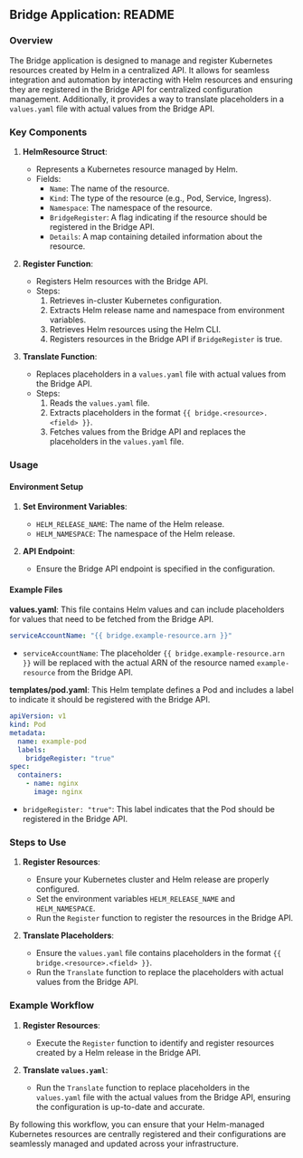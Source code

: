 ## Bridge Application: README

### Overview

The Bridge application is designed to manage and register Kubernetes resources created by Helm in a centralized API. It allows for seamless integration and automation by interacting with Helm resources and ensuring they are registered in the Bridge API for centralized configuration management. Additionally, it provides a way to translate placeholders in a `values.yaml` file with actual values from the Bridge API.

### Key Components

1. **HelmResource Struct**:
    - Represents a Kubernetes resource managed by Helm.
    - Fields:
      - `Name`: The name of the resource.
      - `Kind`: The type of the resource (e.g., Pod, Service, Ingress).
      - `Namespace`: The namespace of the resource.
      - `BridgeRegister`: A flag indicating if the resource should be registered in the Bridge API.
      - `Details`: A map containing detailed information about the resource.

2. **Register Function**:
    - Registers Helm resources with the Bridge API.
    - Steps:
      1. Retrieves in-cluster Kubernetes configuration.
      2. Extracts Helm release name and namespace from environment variables.
      3. Retrieves Helm resources using the Helm CLI.
      4. Registers resources in the Bridge API if `BridgeRegister` is true.

3. **Translate Function**:
    - Replaces placeholders in a `values.yaml` file with actual values from the Bridge API.
    - Steps:
      1. Reads the `values.yaml` file.
      2. Extracts placeholders in the format `{{ bridge.<resource>.<field> }}`.
      3. Fetches values from the Bridge API and replaces the placeholders in the `values.yaml` file.

### Usage

#### Environment Setup

1. **Set Environment Variables**:
    - `HELM_RELEASE_NAME`: The name of the Helm release.
    - `HELM_NAMESPACE`: The namespace of the Helm release.

2. **API Endpoint**:
    - Ensure the Bridge API endpoint is specified in the configuration.

#### Example Files

**values.yaml**:
This file contains Helm values and can include placeholders for values that need to be fetched from the Bridge API.

```yaml
serviceAccountName: "{{ bridge.example-resource.arn }}"
```

- `serviceAccountName`: The placeholder `{{ bridge.example-resource.arn }}` will be replaced with the actual ARN of the resource named `example-resource` from the Bridge API.

**templates/pod.yaml**:
This Helm template defines a Pod and includes a label to indicate it should be registered with the Bridge API.

```yaml
apiVersion: v1
kind: Pod
metadata:
  name: example-pod
  labels:
    bridgeRegister: "true"
spec:
  containers:
    - name: nginx
      image: nginx
```

- `bridgeRegister: "true"`: This label indicates that the Pod should be registered in the Bridge API.

### Steps to Use

1. **Register Resources**:
    - Ensure your Kubernetes cluster and Helm release are properly configured.
    - Set the environment variables `HELM_RELEASE_NAME` and `HELM_NAMESPACE`.
    - Run the `Register` function to register the resources in the Bridge API.

2. **Translate Placeholders**:
    - Ensure the `values.yaml` file contains placeholders in the format `{{ bridge.<resource>.<field> }}`.
    - Run the `Translate` function to replace the placeholders with actual values from the Bridge API.

### Example Workflow

1. **Register Resources**:
    - Execute the `Register` function to identify and register resources created by a Helm release in the Bridge API.

2. **Translate `values.yaml`**:
    - Run the `Translate` function to replace placeholders in the `values.yaml` file with the actual values from the Bridge API, ensuring the configuration is up-to-date and accurate.

By following this workflow, you can ensure that your Helm-managed Kubernetes resources are centrally registered and their configurations are seamlessly managed and updated across your infrastructure.
